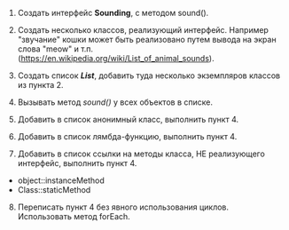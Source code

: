 1. Создать интерфейс **Sounding**, с методом sound().

2. Создать несколько классов, реализующий интерфейс. Например "звучание" кошки может быть реализовано путем вывода на экран слова "meow" и
   т.п. (https://en.wikipedia.org/wiki/List_of_animal_sounds).

3. Создать список _**List<Sounding>**_, добавить туда несколько экземпляров классов из пункта 2.

4. Вызывать метод _sound()_ у всех объектов в списке.

5. Добавить в список анонимный класс, выполнить пункт 4.

6. Добавить в список лямбда-функцию, выполнить пункт 4.

7. Добавить в список ссылки на методы класса, НЕ реализующего интерфейс, выполнить пункт 4.

- object::instanceMethod
- Class::staticMethod

8. Переписать пункт 4 без явного использования циклов. Использовать метод forEach.
